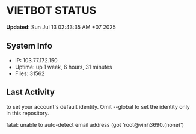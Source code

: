 # VIETBOT STATUS
**Updated**: Sun Jul 13 02:43:35 AM +07 2025

## System Info
- IP: 103.77.172.150
- Uptime: up 1 week, 6 hours, 31 minutes
- Files: 31562

## Last Activity

to set your account's default identity.
Omit --global to set the identity only in this repository.

fatal: unable to auto-detect email address (got 'root@vinh3690.(none)')
